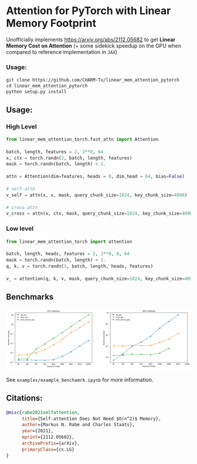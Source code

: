 # Attention for PyTorch with Linear Memory Footprint

Unofficially implements https://arxiv.org/abs/2112.05682 to get **Linear Memory Cost on Attention** (+ some sidekick speedup on the GPU when compared to reference implementation in `JAX`)

### Usage: 

```
git clone https://github.com/CHARM-Tx/linear_mem_attention_pytorch
cd linear_mem_attention_pytorch
python setup.py install 
```

## Usage:

### High Level

```python
from linear_mem_attention_torch.fast_attn import Attention

batch, length, features = 2, 2**8, 64
x, ctx = torch.randn(2, batch, length, features)
mask = torch.randn(batch, length) < 1.

attn = Attention(dim=features, heads = 8, dim_head = 64, bias=False)

# self-attn
v_self = attn(x, x, mask, query_chunk_size=1024, key_chunk_size=4096)

# cross-attn
v_cross = attn(x, ctx, mask, query_chunk_size=1024, key_chunk_size=4096)
```

### Low level

```python
from linear_mem_attention_torch import attention

batch, length, heads, features = 2, 2**8, 8, 64
mask = torch.randn(batch, length) < 1.
q, k, v = torch.randn(3, batch, length, heads, features)

v_ = attention(q, k, v, mask, query_chunk_size=1024, key_chunk_size=4096)
```


## Benchmarks

![Runtime CPU and GPU plots](examples/runtimes.png)

See `examples/example_benchamrk.ipynb` for more information.

## Citations:

```bibtex
@misc{rabe2021selfattention,
      title={Self-attention Does Not Need $O(n^2)$ Memory}, 
      author={Markus N. Rabe and Charles Staats},
      year={2021},
      eprint={2112.05682},
      archivePrefix={arXiv},
      primaryClass={cs.LG}
}
```
